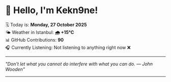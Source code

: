 # 👋 Hello, I'm Kekn9ne!

🗓️ Today is: **Monday, 27 October 2025**  
🌤️ Weather in Istanbul: **🌧   +15°C**  
📊 GitHub Contributions: **90**  
🎧 Currently Listening: Not listening to anything right now ❌

---

_"Don't let what you cannot do interfere with what you can do. — *John Wooden*"_

---
